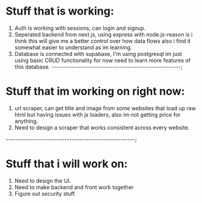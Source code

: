 # Stuff that is working:
1. Auth is working with sessions, can login and signup.
2. Seperated backend from next.js, using express with node.js-reason is i think this will
   give me a better control over how data flows also i find it somewhat easier to understand as im learning.
3. Database is connected with supabase, I'm using postgresql im just using basic CRUD functionality for now
   need to learn more features of this database.
-----------------------------------------------------;

# Stuff that im working on right now:
1. url scraper, can get title and image from some websites that load up raw html but
   having issues with js loaders, also im not getting price for anything.
2. Need to design a scraper that works consistent across every website.

-----------------------------------------------------;
# Stuff that i will work on:
1. Need to design the UI.
2. Need to make backend and front work together
3. Figure out security stuff.

 
